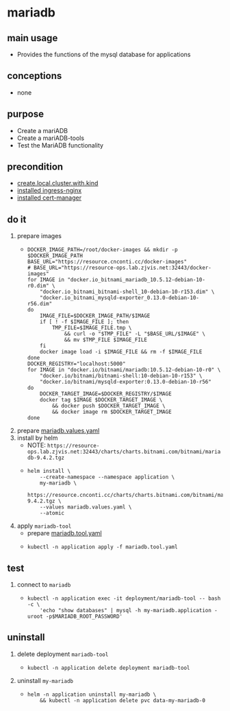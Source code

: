 # mariadb

## main usage
* Provides the functions of the mysql database for applications

## conceptions
* none

## purpose
* Create a mariADB
* Create a mariADB-tools
* Test the MariADB functionality

## precondition
* [create.local.cluster.with.kind](/kubernetes/create.local.cluster.with.kind.md)
* [installed ingress-nginx](/kubernetes/basic/ingress.nginx.md)
* [installed cert-manager](/kubernetes/basic/cert.manager.md)

## do it
1. prepare images
    * ```shell
      DOCKER_IMAGE_PATH=/root/docker-images && mkdir -p $DOCKER_IMAGE_PATH
      BASE_URL="https://resource.cnconti.cc/docker-images"
      # BASE_URL="https://resource-ops.lab.zjvis.net:32443/docker-images"
      for IMAGE in "docker.io_bitnami_mariadb_10.5.12-debian-10-r0.dim" \
          "docker.io_bitnami_bitnami-shell_10-debian-10-r153.dim" \
          "docker.io_bitnami_mysqld-exporter_0.13.0-debian-10-r56.dim"
      do
          IMAGE_FILE=$DOCKER_IMAGE_PATH/$IMAGE
          if [ ! -f $IMAGE_FILE ]; then
              TMP_FILE=$IMAGE_FILE.tmp \
                  && curl -o "$TMP_FILE" -L "$BASE_URL/$IMAGE" \
                  && mv $TMP_FILE $IMAGE_FILE
          fi
          docker image load -i $IMAGE_FILE && rm -f $IMAGE_FILE
      done
      DOCKER_REGISTRY="localhost:5000"
      for IMAGE in "docker.io/bitnami/mariadb:10.5.12-debian-10-r0" \
          "docker.io/bitnami/bitnami-shell:10-debian-10-r153" \
          "docker.io/bitnami/mysqld-exporter:0.13.0-debian-10-r56"
      do
          DOCKER_TARGET_IMAGE=$DOCKER_REGISTRY/$IMAGE
          docker tag $IMAGE $DOCKER_TARGET_IMAGE \
              && docker push $DOCKER_TARGET_IMAGE \
              && docker image rm $DOCKER_TARGET_IMAGE
      done
      ```
2. prepare [mariadb.values.yaml](resources/mariadb.values.yaml.md)
3. install by helm
    * NOTE: `https://resource-ops.lab.zjvis.net:32443/charts/charts.bitnami.com/bitnami/mariadb-9.4.2.tgz`
    * ```shell
      helm install \
          --create-namespace --namespace application \
          my-mariadb \
          https://resource.cnconti.cc/charts/charts.bitnami.com/bitnami/mariadb-9.4.2.tgz \
          --values mariadb.values.yaml \
          --atomic
      ```
4. apply `mariadb-tool`
    * prepare [mariadb.tool.yaml](resources/mariadb.tool.yaml.md)
    * ```shell
      kubectl -n application apply -f mariadb.tool.yaml
      ```

## test
1. connect to `mariadb`
    * ```shell
      kubectl -n application exec -it deployment/mariadb-tool -- bash -c \
          'echo "show databases" | mysql -h my-mariadb.application -uroot -p$MARIADB_ROOT_PASSWORD'
      ```

## uninstall
1. delete deployment `mariadb-tool`
    * ```shell
      kubectl -n application delete deployment mariadb-tool
      ```
2. uninstall `my-mariadb`
    * ```shell
      helm -n application uninstall my-mariadb \
          && kubectl -n application delete pvc data-my-mariadb-0
      ```

